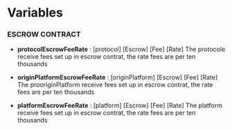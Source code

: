# Variables

### ESCROW CONTRACT

- **protocolEscrowFeeRate** : [protocol] [Escrow] [Fee] [Rate] 
The protocole receive fees set up in escrow contrat, the rate fees are per ten thousands

- **originPlatformEscrowFeeRate** : [originPlatform] [Escrow] [Fee] [Rate]
The prooriginPlatform receive fees set up in escrow contrat, the rate fees are per ten thousands

- **platformEscrowFeeRate** : [platform] [Escrow] [Fee] [Rate]
The platform receive fees set up in escrow contrat, the rate fees are per ten thousands

